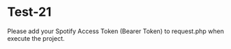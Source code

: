 # Test-21

Please add your Spotify Access Token (Bearer Token) to request.php when execute the project.
